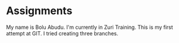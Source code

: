 # Assignments
My name is Bolu Abudu. I'm currently in Zuri Training. This is my first attempt at GIT.
I tried creating three branches. 
